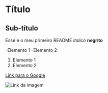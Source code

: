 # Título 
## Sub-título
Esse é o meu primeiro README 
*italico*
**negrito**

-Elemento 1 
-Elemento 2 

1) Elemento 1
2) Elemento 2 

[Link para o Google](https://www.google.com)

![Link da imagem](https://encrypted-tbn0.gstatic.com/images?q=tbn:ANd9GcR4IkgIwsGWN52UBrCWimoeCqeQ4fo2F91_mg&s)